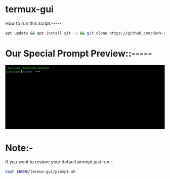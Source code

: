 # termux-gui
How to run this script:-----
```bash
apt update && apt install git -y && git clone https://github.com/dark-assist/termux-gui && cd termux-gui && bash term-gui.sh
```
# Our Special Prompt Preview::-----

<p align="center">
  <img src="Screenshot_20240418_102905 (1).jpg">
</p>

# Note:- 
If you went to restore your default prompt just run :-

```bash
bash $HOME/termux-gui/prompt.sh
```
